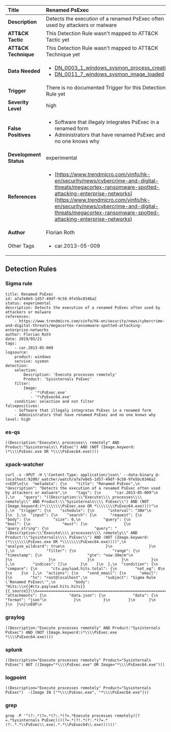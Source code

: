 | Title                    | Renamed PsExec       |
|:-------------------------|:------------------|
| **Description**          | Detects the execution of a renamed PsExec often used by attackers or malware |
| **ATT&amp;CK Tactic**    |   This Detection Rule wasn't mapped to ATT&amp;CK Tactic yet  |
| **ATT&amp;CK Technique** |  This Detection Rule wasn't mapped to ATT&amp;CK Technique yet  |
| **Data Needed**          | <ul><li>[DN_0003_1_windows_sysmon_process_creation](../Data_Needed/DN_0003_1_windows_sysmon_process_creation.md)</li><li>[DN_0011_7_windows_sysmon_image_loaded](../Data_Needed/DN_0011_7_windows_sysmon_image_loaded.md)</li></ul>  |
| **Trigger**              |  There is no documented Trigger for this Detection Rule yet  |
| **Severity Level**       | high |
| **False Positives**      | <ul><li>Software that illegaly integrates PsExec in a renamed form</li><li>Administrators that have renamed PsExec and no one knows why</li></ul>  |
| **Development Status**   | experimental |
| **References**           | <ul><li>[https://www.trendmicro.com/vinfo/hk-en/security/news/cybercrime-and-digital-threats/megacortex-ransomware-spotted-attacking-enterprise-networks](https://www.trendmicro.com/vinfo/hk-en/security/news/cybercrime-and-digital-threats/megacortex-ransomware-spotted-attacking-enterprise-networks)</li></ul>  |
| **Author**               | Florian Roth |
| Other Tags           | <ul><li>car.2013-05-009</li></ul> | 

## Detection Rules

### Sigma rule

```
title: Renamed PsExec
id: a7a7e0e5-1d57-49df-9c58-9fe5bc0346a2
status: experimental
description: Detects the execution of a renamed PsExec often used by attackers or malware
references:
    - https://www.trendmicro.com/vinfo/hk-en/security/news/cybercrime-and-digital-threats/megacortex-ransomware-spotted-attacking-enterprise-networks
author: Florian Roth
date: 2019/05/21
tags:
    - car.2013-05-009
logsource:
    product: windows
    service: sysmon
detection:
    selection:
        Description: 'Execute processes remotely'
        Product: 'Sysinternals PsExec'
    filter:
        Image:
           - '*\PsExec.exe'
           - '*\PsExec64.exe'
    condition: selection and not filter
falsepositives:
    - Software that illegaly integrates PsExec in a renamed form
    - Administrators that have renamed PsExec and no one knows why
level: high

```





### es-qs
    
```
((Description:"Execute\\ processes\\ remotely" AND Product:"Sysinternals\\ PsExec") AND (NOT (Image.keyword:(*\\\\PsExec.exe OR *\\\\PsExec64.exe))))
```


### xpack-watcher
    
```
curl -s -XPUT -H \'Content-Type: application/json\' --data-binary @- localhost:9200/_watcher/watch/a7a7e0e5-1d57-49df-9c58-9fe5bc0346a2 <<EOF\n{\n  "metadata": {\n    "title": "Renamed PsExec",\n    "description": "Detects the execution of a renamed PsExec often used by attackers or malware",\n    "tags": [\n      "car.2013-05-009"\n    ],\n    "query": "((Description:\\"Execute\\\\ processes\\\\ remotely\\" AND Product:\\"Sysinternals\\\\ PsExec\\") AND (NOT (Image.keyword:(*\\\\\\\\PsExec.exe OR *\\\\\\\\PsExec64.exe))))"\n  },\n  "trigger": {\n    "schedule": {\n      "interval": "30m"\n    }\n  },\n  "input": {\n    "search": {\n      "request": {\n        "body": {\n          "size": 0,\n          "query": {\n            "bool": {\n              "must": [\n                {\n                  "query_string": {\n                    "query": "((Description:\\"Execute\\\\ processes\\\\ remotely\\" AND Product:\\"Sysinternals\\\\ PsExec\\") AND (NOT (Image.keyword:(*\\\\\\\\PsExec.exe OR *\\\\\\\\PsExec64.exe))))",\n                    "analyze_wildcard": true\n                  }\n                }\n              ],\n              "filter": {\n                "range": {\n                  "timestamp": {\n                    "gte": "now-30m/m"\n                  }\n                }\n              }\n            }\n          }\n        },\n        "indices": []\n      }\n    }\n  },\n  "condition": {\n    "compare": {\n      "ctx.payload.hits.total": {\n        "not_eq": 0\n      }\n    }\n  },\n  "actions": {\n    "send_email": {\n      "email": {\n        "to": "root@localhost",\n        "subject": "Sigma Rule \'Renamed PsExec\'",\n        "body": "Hits:\\n{{#ctx.payload.hits.hits}}{{_source}}\\n================================================================================\\n{{/ctx.payload.hits.hits}}",\n        "attachments": {\n          "data.json": {\n            "data": {\n              "format": "json"\n            }\n          }\n        }\n      }\n    }\n  }\n}\nEOF\n
```


### graylog
    
```
((Description:"Execute processes remotely" AND Product:"Sysinternals PsExec") AND (NOT (Image.keyword:(*\\\\PsExec.exe *\\\\PsExec64.exe))))
```


### splunk
    
```
((Description="Execute processes remotely" Product="Sysinternals PsExec") NOT ((Image="*\\\\PsExec.exe" OR Image="*\\\\PsExec64.exe")))
```


### logpoint
    
```
((Description="Execute processes remotely" Product="Sysinternals PsExec")  -(Image IN ["*\\\\PsExec.exe", "*\\\\PsExec64.exe"]))
```


### grep
    
```
grep -P '^(?:.*(?=.*(?:.*(?=.*Execute processes remotely)(?=.*Sysinternals PsExec)))(?=.*(?!.*(?:.*(?=.*(?:.*.*\\PsExec\\.exe|.*.*\\PsExec64\\.exe))))))'
```



